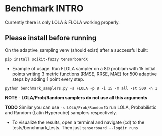 Benchmark INTRO
=============
Currently there is only LOLA & FLOLA working properly.

## Please install before running
On the adaptive_sampling venv (should exist) after a successful built:
```
pip install scikit-fuzzy tensorboardX
```

- Example of usage. Run FLOLA sampler on a 8D problam with 15 initial points writing 3 metric functions (RMSE, RRSE, MAE) for 500 adaptive steps by adding 1 point every step.

```
python benchmark_samplers.py -s FLOLA -p 8 -i 15 -m all -st 500 -n 1
```
**NOTE** - **LOLA/Prob/Random samplers do not use all this arguments**

**TODO** Similar you can use `-s LOLA/Prob/Random` to run LOLA, Probabilistic and Random (Latin Hypercube) samplers respectively.

- To visualize the results, open a terminal and navigate (cd) to the tests/benchmark_tests. Then just `tensorboard --logdir runs`
